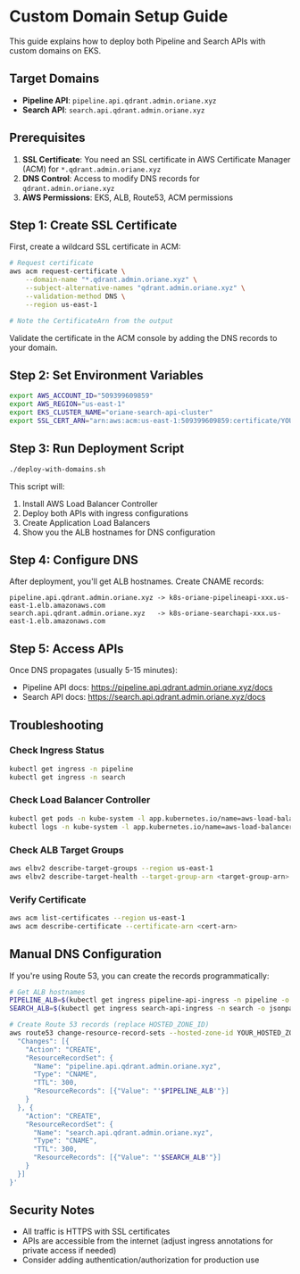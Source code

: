# Custom Domain Setup Guide

This guide explains how to deploy both Pipeline and Search APIs with custom domains on EKS.

## Target Domains

- **Pipeline API**: `pipeline.api.qdrant.admin.oriane.xyz`
- **Search API**: `search.api.qdrant.admin.oriane.xyz`

## Prerequisites

1. **SSL Certificate**: You need an SSL certificate in AWS Certificate Manager (ACM) for `*.qdrant.admin.oriane.xyz`
2. **DNS Control**: Access to modify DNS records for `qdrant.admin.oriane.xyz`
3. **AWS Permissions**: EKS, ALB, Route53, ACM permissions

## Step 1: Create SSL Certificate

First, create a wildcard SSL certificate in ACM:

```bash
# Request certificate
aws acm request-certificate \
    --domain-name "*.qdrant.admin.oriane.xyz" \
    --subject-alternative-names "qdrant.admin.oriane.xyz" \
    --validation-method DNS \
    --region us-east-1

# Note the CertificateArn from the output
```

Validate the certificate in the ACM console by adding the DNS records to your domain.

## Step 2: Set Environment Variables

```bash
export AWS_ACCOUNT_ID="509399609859"
export AWS_REGION="us-east-1"
export EKS_CLUSTER_NAME="oriane-search-api-cluster"
export SSL_CERT_ARN="arn:aws:acm:us-east-1:509399609859:certificate/YOUR_CERT_ID"
```

## Step 3: Run Deployment Script

```bash
./deploy-with-domains.sh
```

This script will:
1. Install AWS Load Balancer Controller
2. Deploy both APIs with ingress configurations
3. Create Application Load Balancers
4. Show you the ALB hostnames for DNS configuration

## Step 4: Configure DNS

After deployment, you'll get ALB hostnames. Create CNAME records:

```
pipeline.api.qdrant.admin.oriane.xyz -> k8s-oriane-pipelineapi-xxx.us-east-1.elb.amazonaws.com
search.api.qdrant.admin.oriane.xyz   -> k8s-oriane-searchapi-xxx.us-east-1.elb.amazonaws.com
```

## Step 5: Access APIs

Once DNS propagates (usually 5-15 minutes):

- Pipeline API docs: https://pipeline.api.qdrant.admin.oriane.xyz/docs
- Search API docs: https://search.api.qdrant.admin.oriane.xyz/docs

## Troubleshooting

### Check Ingress Status
```bash
kubectl get ingress -n pipeline
kubectl get ingress -n search
```

### Check Load Balancer Controller
```bash
kubectl get pods -n kube-system -l app.kubernetes.io/name=aws-load-balancer-controller
kubectl logs -n kube-system -l app.kubernetes.io/name=aws-load-balancer-controller
```

### Check ALB Target Groups
```bash
aws elbv2 describe-target-groups --region us-east-1
aws elbv2 describe-target-health --target-group-arn <target-group-arn>
```

### Verify Certificate
```bash
aws acm list-certificates --region us-east-1
aws acm describe-certificate --certificate-arn <cert-arn>
```

## Manual DNS Configuration

If you're using Route 53, you can create the records programmatically:

```bash
# Get ALB hostnames
PIPELINE_ALB=$(kubectl get ingress pipeline-api-ingress -n pipeline -o jsonpath='{.status.loadBalancer.ingress[0].hostname}')
SEARCH_ALB=$(kubectl get ingress search-api-ingress -n search -o jsonpath='{.status.loadBalancer.ingress[0].hostname}')

# Create Route 53 records (replace HOSTED_ZONE_ID)
aws route53 change-resource-record-sets --hosted-zone-id YOUR_HOSTED_ZONE_ID --change-batch '{
  "Changes": [{
    "Action": "CREATE",
    "ResourceRecordSet": {
      "Name": "pipeline.api.qdrant.admin.oriane.xyz",
      "Type": "CNAME",
      "TTL": 300,
      "ResourceRecords": [{"Value": "'$PIPELINE_ALB'"}]
    }
  }, {
    "Action": "CREATE", 
    "ResourceRecordSet": {
      "Name": "search.api.qdrant.admin.oriane.xyz",
      "Type": "CNAME",
      "TTL": 300,
      "ResourceRecords": [{"Value": "'$SEARCH_ALB'"}]
    }
  }]
}'
```

## Security Notes

- All traffic is HTTPS with SSL certificates
- APIs are accessible from the internet (adjust ingress annotations for private access if needed)
- Consider adding authentication/authorization for production use
